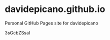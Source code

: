 # davidepicano.github.io
Personal GitHub Pages site for davidepicano

























































3sGcbZSsal
